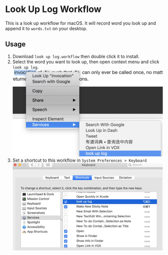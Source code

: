 # Look Up Log Workflow

This is a look up workflow for macOS. It will record word you look up and append it to `words.txt` on your desktop.

## Usage
1. Download `look up log.workflow` then double click it to install.
2. Select the word you want to look up, then open context menu and click `look up log`.
![look up log](./images/look-up-log.jpg)
3. Set a shortcut to this workflow in `System Preferences > Keyboard`
![setting](./images/setting.jpg)
